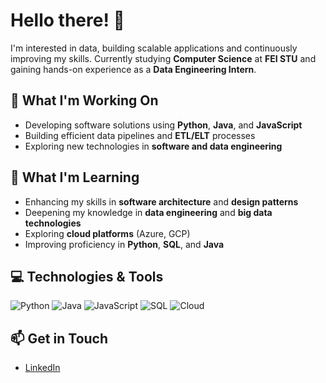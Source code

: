 # Hello there! 👋

I'm interested in data, building scalable applications and continuously improving my skills. Currently studying **Computer Science** at **FEI STU** and gaining hands-on experience as a **Data Engineering Intern**.
  
## 🔭 What I'm Working On

- Developing software solutions using **Python**, **Java**, and **JavaScript**
- Building efficient data pipelines and **ETL/ELT** processes
- Exploring new technologies in **software and data engineering**

## 🌱 What I'm Learning

- Enhancing my skills in **software architecture** and **design patterns**
- Deepening my knowledge in **data engineering** and **big data technologies**
- Exploring **cloud platforms** (Azure, GCP)
- Improving proficiency in **Python**, **SQL**, and **Java**

## 💻 Technologies & Tools

![Python](https://img.shields.io/badge/Python-3776AB?style=for-the-badge&logo=python&logoColor=white)
![Java](https://img.shields.io/badge/Java-007396?style=for-the-badge&logo=openjdk&logoColor=white)
![JavaScript](https://img.shields.io/badge/JavaScript-F7DF1E?style=for-the-badge&logo=javascript&logoColor=black)
![SQL](https://img.shields.io/badge/SQL-336791?style=for-the-badge&logo=postgresql&logoColor=white)
![Cloud](https://img.shields.io/badge/Cloud-4285F4?style=for-the-badge&logo=icloud&logoColor=white)

## 📫 Get in Touch

- [LinkedIn](https://www.linkedin.com/in/peter-m-4a945322a)

<!--
**YourUsername/YourUsername** is a ✨ special ✨ repository because its `README.md` (this file) appears on your GitHub profile.
-->
